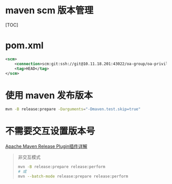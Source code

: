 # maven scm 版本管理

[TOC]

# pom.xml

```xml
<scm>
    <connection>scm:git:ssh://git@10.11.18.201:43022/oa-group/oa-privilege.git</connection>
    <tag>HEAD</tag>
</scm>
```

# 使用 maven 发布版本

```sh
mvn -B release:prepare -Darguments="-Dmaven.test.skip=true"
```



# 不需要交互设置版本号

[Apache Maven Release Plugin插件详解](https://blog.csdn.net/taiyangdao/article/details/82658799)

> 非交互模式
> 
> ```sh
> mvn -B release:prepare release:perform
> # 或
> mvn --batch-mode release:prepare release:perform
> ```
>
> 